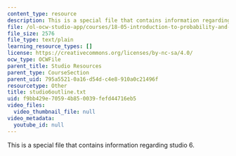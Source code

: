 ```yaml
---
content_type: resource
description: This is a special file that contains information regarding studio 6.
file: /ol-ocw-studio-app/courses/18-05-introduction-to-probability-and-statistics-spring-2014/f9bb429e70594b850039fefd44716eb5_studio6outline.txt
file_size: 2576
file_type: text/plain
learning_resource_types: []
license: https://creativecommons.org/licenses/by-nc-sa/4.0/
ocw_type: OCWFile
parent_title: Studio Resources
parent_type: CourseSection
parent_uid: 795a5521-0a16-d54d-c4e8-910a0c21496f
resourcetype: Other
title: studio6outline.txt
uid: f9bb429e-7059-4b85-0039-fefd44716eb5
video_files:
  video_thumbnail_file: null
video_metadata:
  youtube_id: null
---
```

This is a special file that contains information regarding studio 6.